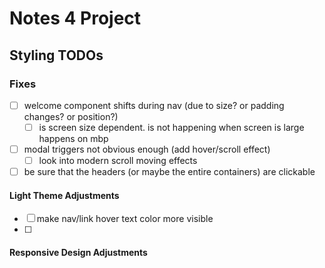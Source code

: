 # Notes 4 Project

## Styling TODOs

### Fixes

- [ ] welcome component shifts during nav (due to size? or padding changes? or position?)
  - [ ] is screen size dependent. is not happening when screen is large happens on mbp
- [ ] modal triggers not obvious enough (add hover/scroll effect)
  - [ ] look into modern scroll moving effects
- [ ] be sure that the headers (or maybe the entire containers) are clickable

#### Light Theme Adjustments

- [ ] make nav/link hover text color more visible
- [ ]

#### Responsive Design Adjustments

